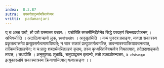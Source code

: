 ```yaml
---
index:  8.3.87
sutra:  उपसर्गप्रादुर्भ्यामस्तिर्यच्यरः
vritti:  padamanjari
---
```


य् च अच्च यचौ, तौ परौ यस्मात्स यच्परः । यचोरिति सप्तमीनिर्देशेनैव सिद्धे परग्रहणं चिन्त्यप्रयोजनम् । अभिषन्तीति । अदादित्वाच्छपो लुक्, `श्नसोरल्लोपः` ।
अनुसृतमिति । कथं पुनरत्र प्रसङ्गः, यावता सकारस्य प्रकृतत्वात्तमेव प्रत्युपसर्गत्वमाश्रयिष्यते; न चात्र सकारं प्रत्युपसर्गत्वमस्ति, तावन्मात्रस्याक्रियावचनत्वात्, तत्किमस्तिग्रहणेन; न च प्रादुः शब्दार्थमस्तिग्रहणं कृतम्, तस्य कृभ्वस्तिविषयत्वेन नियतत्वात्, तदेतदाशङ्कते तावत् । तथापीति । अनुसुशब्दः शुभ्रादिः, चतुष्पाद्वचन इत्यन्ये, ततो ठक्ठञोरन्यतरः, `ढे लोपोऽकद्र्वा` इत्युकारलोपे सकारमात्रस्य क्रियावाचित्वात् षत्वप्रसङ्गः ।।
